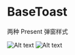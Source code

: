 # BaseToast
两种 Present 弹窗样式

![Alt text](https://github.com/CoderGiaJiang/BaseToast/blob/master/StrokeAnimation/Resource/alert.gif)
![Alt text](https://github.com/CoderGiaJiang/BaseToast/blob/master/StrokeAnimation/Resource/sheet.gif)
